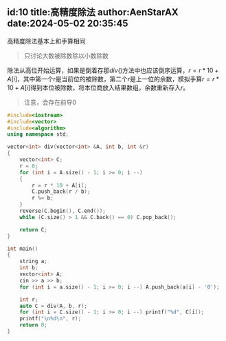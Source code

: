 id:10
title:高精度除法
author:AenStarAX
date:2024-05-02 20:35:45
---
高精度除法基本上和手算相同
>只讨论大数被除数除以小数除数

除法从高位开始运算，如果是倒着存那$div()$方法中也应该倒序运算，$r=r*10+A[i]$，其中第一个$r$是当前位的被除数，第二个$r$是上一位的余数，模拟手算$r=r*10+A[i]$得到本位被除数，将本位商放入结果数组，余数重新存入$r$。

>注意，会存在前导0
```cpp
#include<iostream>
#include<vector>
#include<algorithm>
using namespace std;

vector<int> div(vector<int> &A, int b, int &r)
{
    vector<int> C;
    r = 0; 
    for (int i = A.size() - 1; i >= 0; i --)
    {
        r = r * 10 + A[i];
        C.push_back(r / b);
        r %= b;
    }
    reverse(C.begin(), C.end());
    while (C.size() > 1 && C.back() == 0) C.pop_back();

    return C;
}

int main()
{
    string a;
    int b;
    vector<int> A;
    cin >> a >> b;
    for (int i = a.size() - 1; i >= 0; i --) A.push_back(a[i] - '0');

    int r;
    auto C = div(A, b, r);
    for (int i = C.size() - 1; i >= 0; i --) printf("%d", C[i]);
    printf("\n%d\n", r); 
    return 0;
}
```